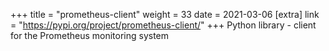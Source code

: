 +++
title = "prometheus-client"
weight = 33
date = 2021-03-06
[extra]
link = "https://pypi.org/project/prometheus-client/"
+++
Python library - client for the Prometheus monitoring system

